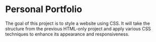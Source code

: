 # Personal Portfolio
The goal of this project is to style a website using CSS. It will take the structure from the previous HTML-only project and apply various CSS techniques to enhance its appearance and responsiveness.